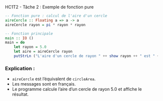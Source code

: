HC1T2 - Tâche 2 : Exemple de fonction pure

```haskell
-- Fonction pure : calcul de l'aire d'un cercle
aireCercle :: Floating a => a -> a
aireCercle rayon = pi * rayon * rayon

-- Fonction principale
main :: IO ()
main = do
    let rayon = 5.0
    let aire = aireCercle rayon
    putStrLn ("L'aire d'un cercle de rayon " ++ show rayon ++ " est " ++ show aire)

```

### Explication :

* `aireCercle` est l’équivalent de `circleArea`.
* Les messages sont en français.
* Le programme calcule l’aire d’un cercle de rayon 5.0 et affiche le résultat.

